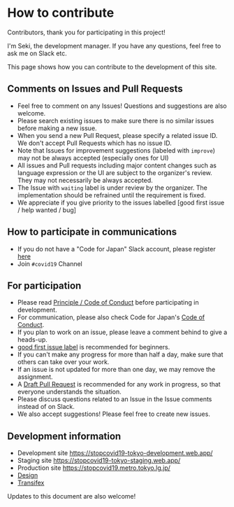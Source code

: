 # How to contribute

Contributors, thank you for participating in this project!

I'm Seki, the development manager. If you have any questions, feel free to ask me on Slack etc.

This page shows how you can contribute to the development of this site.

## Comments on Issues and Pull Requests

- Feel free to comment on any Issues! Questions and suggestions are also welcome.
- Please search existing issues to make sure there is no similar issues before making a new issue.
- When you send a new Pull Request, please specify a related issue ID. We don't accept Pull Requests which has no issue ID.
- Note that Issues for improvement suggestions (labeled with `improve`) may not be always accepted (especially ones for UI)
- All issues and Pull requests including major content changes such as language expression or the UI are subject to the organizer's review. They may not necessarily be always accepted.
- The Issue with `waiting` label is under review by the organizer. The implementation should be refrained until the requirement is fixed.
- We appreciate if you give priority to the issues labelled [good first issue / help wanted / bug]

## How to participate in communications

- If you do not have a "Code for Japan" Slack account, please register [here](https://cfjslackin.herokuapp.com/)
- Join `#covid19` Channel

## For participation

- Please read [Principle / Code of Conduct](./CODE_OF_CONDUCT.md) before participating in development.
- For communication, please also check Code for Japan's [Code of Conduct](https://github.com/codeforjapan/codeofconduct).
- If you plan to work on an issue, please leave a comment behind to give a heads-up.
- [good first issue label](https://github.com/tokyo-metropolitan-gov/covid19/issues?q=is%3Aissue+is%3Aopen+label%3A%22good+first+issue%22) is recommended for beginners.
- If you can't make any progress for more than half a day, make sure that others can take over your work.
- If an issue is not updated for more than one day, we may remove the assignment.
- A [Draft Pull Request](https://help.github.com/en/github/collaborating-with-issues-and-pull-requests/about-pull-requests#draft-pull-requests) is recommended for any work in progress, so that everyone understands the situation.
- Please discuss questions related to an Issue in the Issue comments instead of on Slack.
- We also accept suggestions! Please feel free to create new issues.

## Development information

- Development site https://stopcovid19-tokyo-development.web.app/
- Staging site https://stopcovid19-tokyo-staging.web.app/
- Production site https://stopcovid19.metro.tokyo.lg.jp/
- [Design](https://www.figma.com/file/V7vt80p2gauhdgTZeVNbgj/UI%E3%83%87%E3%82%B6%E3%82%A4%E3%83%B3?node-id=121%3A156)
- [Transifex](https://www.transifex.com/stopcovid19-tokyo/stopcovid19tokyo)

Updates to this document are also welcome!
